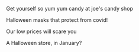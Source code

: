 Get yourself so yum yum candy at joe's candy shop

Halloween masks that protect from covid!

Our low prices will scare you

A Halloween store, in January?